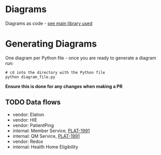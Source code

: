 # Diagrams
Diagrams as code - [see main library used](https://github.com/mingrammer/diagrams)

# Generating Diagrams
One diagram per Python file - once you are ready to generate a diagram run:
```
# cd into the directory with the Python file
python diagram_file.py
```
**Ensure this is done for any changes when making a PR**

## TODO Data flows
- vendor: Elation
- vendor: HIE
- vendor: PatientPing
- internal: Member Service, [PLAT-1991](https://jira.cityblock.com/browse/PLAT-1991)
- internal: QM Service, [PLAT-1991](https://jira.cityblock.com/browse/PLAT-1991)
- vendor: Redox
- internal: Health Home Eligibility

